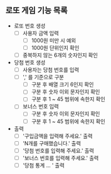 ## 로또 게임 기능 목록

- 로또 번호 생성
    - [ ] 사용자 금액 입력
        - [ ] 1000원 미만 시 예외
        - [ ] 1000원 단위인지 확인
    - [ ] 중복하지 않는 6개의 숫자인지 확인

- 당첨 번호 생성
    - [ ] 사용자는 당첨 번호를 입력
    - [ ] ',' 를 기준으로 구분
        - [ ] 구분 후 배열 크기 6인지 확인
        - [ ] 구분 후 숫자 이외 문자인지 확인
        - [ ] 구분 후 1 ~ 45 범위에 속한지 확인
    - [ ] 보너스 번호 입력
        - [ ] 구분 후 숫자 이외 문자인지 확인
        - [ ] 구분 후 1 ~ 45 범위에 속한지 확인

- 출력
    - [ ] '구입금액을 입력해 주세요.' 출력
    - [ ] 'N개를 구매했습니다.' 출력
    - [ ] '당첨 번호를 입력해 주세요.' 출력
    - [ ] '보너스 번호를 입력해 주세요.' 출력
    - [ ] '당첨 통계 ... ' 출력
